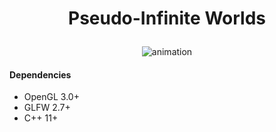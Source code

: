  # <p align="center"> Pseudo-Infinite Worlds </p>
 <p align="center"> <img src="https://i.imgur.com/bMCnCEP.png" alt="animation" /> </p>

#### Dependencies

- OpenGL 3.0+  
- GLFW 2.7+  
- C++ 11+

